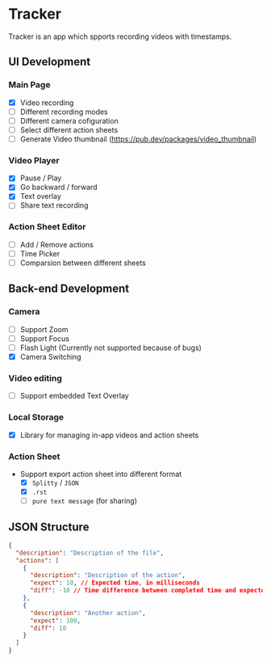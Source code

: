 # Tracker

Tracker is an app which spports recording videos with timestamps.
## UI Development
### Main Page

- [X] Video recording
- [ ] Different recording modes
- [ ] Different camera cofiguration
- [ ] Select different action sheets
- [ ] Generate Video thumbnail (https://pub.dev/packages/video_thumbnail) 

### Video Player

- [x] Pause / Play
- [x] Go backward / forward
- [x] Text overlay
- [ ] Share text recording

### Action Sheet Editor

- [ ] Add / Remove actions
- [ ] Time Picker
- [ ] Comparsion between different sheets

## Back-end Development

### Camera

- [ ] Support Zoom
- [ ] Support Focus
- [ ] Flash Light (Currently not supported because of bugs)
- [X] Camera Switching
### Video editing

- [ ] Support embedded Text Overlay

### Local Storage

- [X] Library for managing in-app videos and action sheets

### Action Sheet

* Support export action sheet into different format
  - [x] `Splitty` / `JSON`
  - [x] `.rst`
  - [ ] `pure text message` (for sharing)

## JSON Structure

```json
{
  "description": "Description of the file",
  "actions": [
    {
      "description": "Description of the action",
      "expect": 10, // Expected time, in milliseconds
      "diff": -10 // Time difference between completed time and expected time, in milliseconds
    },
    {
      "description": "Another action",
      "expect": 100,
      "diff": 10
    }
  ]
}
```